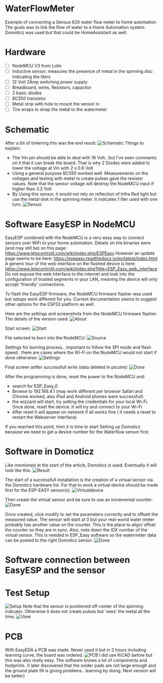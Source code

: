 # WaterFlowMeter
Example of connecting a Sensus 620 water flow meter to home automation
The goals was to link the flow of water to a Home Automation system. Domoticz was used but that could be HomeAssistant as well.

# Hardware
- [ ] NodeMCU V3 from Lolin
- [ ] Inductive sensor, measures the presence of metal in the spinning disc indicating the liters
- [ ] 12 Volt 2Amp switching power supply
- [ ] Breadboard, wires, Resistors, capacitor
- [ ] 2 basic diodes
- [ ] BC550 transistor
- [ ] Metal strip with hole to mount the sensor in
- [ ] Tire wraps to strap the metal to the watermeter

# Schematic
After a bit of tinkering this was the end result:
![Schematic](https://github.com/plando2act/WaterFlowMeter/blob/main/Schematic.PNG)
Things to explain:
- The Vin pin should be able to deal with 16 Volt.. but I've seen comments on it that it can break the board. That is why 2 Diodes were added to lower the voltage at Vin with 2 x 0.6 Volt
- Using a general purpose BC550 worked well. Measurements on the voltages and testing with metal to create pulses gave the resistor values. Note that the sensor voltage will destroy the NodeMCU input if higher than 3.3 Volt
- By Using this sensor, it would not rely on reflection of Infra Red light but use the metal disk in the spinning meter. It indicates 1 liter used with one turn.
![Sensor](https://github.com/plando2act/WaterFlowMeter/blob/main/Proximity%20sensor.PNG)

# Software EasyESP in NodeMCU
EasyESP combined with the NodeMCU is a very easy way to connect sensors over WiFi to your home automation.
Details on the binaries were (and may still be) on this page: https://www.letscontrolit.com/wiki/index.php/ESPEasy
However an update page seems to be here: https://espeasy.readthedocs.io/en/latest/index.html
A generic tour of the web interface on the flashed device is here: https://www.letscontrolit.com/wiki/index.php?title=ESP_Easy_web_interface
Do not expose the web interface to the internet and look into the configuration of trusted segments in your LAN, meaning the device will only accept 'friendly' connections.

To flash the EasyESP firmware, the NodeMCU firmware flasher was used but setups work different for you.
Current documentation seems to suggest other options for the ESP32 platform as well.

Here are the settings and screenshots from the NodeMCU firmware flasher:
The details of the version used:
![About](https://github.com/plando2act/WaterFlowMeter/blob/main/NodeMCUFirmware0.PNG)

Start screen:
![Start](https://github.com/plando2act/WaterFlowMeter/blob/main/NodeMCUFirmware1.PNG)

File selected to burn into the NodeMCU:
![Source](https://github.com/plando2act/WaterFlowMeter/blob/main/NodeMCUFirmware2.PNG)

Settings for burning process.. important to follow the SPI mode and flash speed.. there are cases where the Wi-Fi on the NodeMCU would not start if done otherwise:
![Settings](https://github.com/plando2act/WaterFlowMeter/blob/main/NodeMCUFirmware3.PNG)

Final screen anfter successfull write (data deleted in picutre):
![Done](https://github.com/plando2act/WaterFlowMeter/blob/main/NodeMCUFirmware44.PNG)

After the programming is done, reset the power to the NodeMCU and: 
- search for ESP_Easy_0
- Browse to 192.168.4.1  (may work different per browser Safari and Chrome worked, also iPad and Android phones were successfull)
- the wizzard will start, try setting the credentials for your local Wi-Fi. Once done, reset the device. It will try and connect to your Wi-Fi
- After reset it will appear on network if all works fine ( it needs a reset to restart the Webserver interface)

If you reached this point, then it is time to start Setting up Domoticz because we need to get a device number for the Waterflow sensor first.

# Software in Domoticz
Like mentioned at the start of the article, Domoticz is used. Eventually it will look like this:
![Result](https://github.com/plando2act/WaterFlowMeter/blob/main/Domoticz0.PNG)

The start of a successfull installation is the creation of a virtual sensor via the Domoticz hardware list. 
For that to work a virtual device should be made first for the ESP-EASY sensor(s).
![Virtualdevice](https://github.com/plando2act/WaterFlowMeter/blob/main/Domoticz1.PNG)

Then create the virtual sensor and be sure to use an incremental counter:
![Done](https://github.com/plando2act/WaterFlowMeter/blob/main/Domoticz2.PNG)

Once created, click modify to set the parameters correctly and to offsett the measured value. The sensor will start at 0 but your real-world water meter probably has another value on the counter. This is the place to align/ offset the counter so they are in sync. Also, note down the IDX number of the virtual sensor. This is needed in ESP_Easy software so the watermeter data can be posted to the right Domoticz sensor.
![Done](https://github.com/plando2act/WaterFlowMeter/blob/main/Domoticz4.PNG)


# Software connection between EasyESP and the sensor



# Test Setup
![Setup](https://github.com/plando2act/WaterFlowMeter/blob/main/1.jpg)
Note that the sensor is positioned off-center of the spinning indicator. Otherwise it does not create pulses but 'sees' the metal all the time.
![View](https://github.com/plando2act/WaterFlowMeter/blob/main/2.jpg)

# PCB 
With EasyEDA a PCB was made. Never used it but in 2 hours including learning curve, the board was ordered.
![PCB](https://github.com/plando2act/WaterFlowMeter/blob/main/PCB.PNG)
I did use KiCAD before but this was also really easy. The software knows a lot of components and footprints.
(I later discovered that the solder pads are not large enough and the ground plate fill is giving problems.. learning by doing. Next version will be better)

